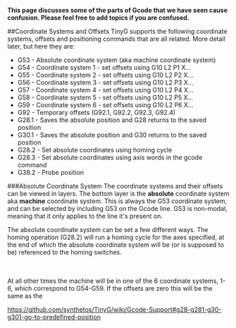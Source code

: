 **This page discusses some of the parts of Gcode that we have seen cause confusion. Please feel free to add topics if you are confused.**

##Coordinate Systems and Offsets
TinyG supports the following coordinate systems, offsets and positioning commands that are all related. More detail later, but here they are:

* G53 - Absolute coordinate system (aka machine coordinate system)
* G54 - Coordinate system 1 - set offsets using G10 L2 P1 X...
* G55 - Coordinate system 2 - set offsets using G10 L2 P2 X...
* G56 - Coordinate system 3 - set offsets using G10 L2 P3 X...
* G57 - Coordinate system 4 - set offsets using G10 L2 P4 X...
* G58 - Coordinate system 5 - set offsets using G10 L2 P5 X...
* G59 - Coordinate system 6 - set offsets using G10 L2 P6 X...
* G92 - Temporary offsets (G92.1, G92.2, G92.3, G92.4)
* G28.1 - Saves the absolute position and G28 returns to the saved position
* G30.1 - Saves the absolute position and G30 returns to the saved position
* G28.2 - Set absolute coordinates using homing cycle
* G28.3 - Set absolute coordinates using axis words in the gcode command
* G38.2 - Probe position

###Absolute Coordinate System
The coordinate systems and their offsets can be viewed in layers. The bottom layer is the **absolute** coordinate system aka **machine** coordinate system. This is always the G53 coordinate system, and can be selected by including G53 on the Gcode line. G53 is non-modal, meaning that it only applies to the line it's present on.

The absolute coordinate system can be set a few different ways. The homing operation (G28.2) will run a homing cycle for the axes specified, at the end of which the absolute coordinate system will be (or is supposed to be) referenced to the homing switches. 

<br>
<br>
At all other times the machine will be in one of the 6 coordinate systems, 1-6, which correspond to G54-G59. If the offsets are zero this will be the same as the 



https://github.com/synthetos/TinyG/wiki/Gcode-Support#g28-g281-g30-g301-go-to-predefined-position
